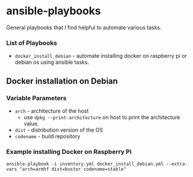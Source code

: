 # ansible-playbooks
General playbooks that I find helpful to automate various tasks.

### List of Playbooks
- `docker_install_debian` - automate installing docker on raspberry pi or debian os using ansible tasks.

## Docker installation on Debian

### Variable Parameters
- `arch` - architecture of the host
  - use `dpkg --print-architecture` on host to print the architecture value.
- `dist` - distribution version of the OS 
- `codename` - build repository

### Example installing Docker on Raspberry Pi

```
ansible-playbook -i inventory.yml docker_install_debian.yml --extra-vars "arch=armhf dist=buster codename=stable"
```